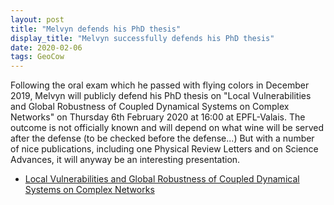 ```yaml
---
layout: post
title: "Melvyn defends his PhD thesis"
display_title: "Melvyn successfully defends his PhD thesis"
date: 2020-02-06
tags: GeoCow
---
```

Following the oral exam which he passed with flying colors in December 2019, Melvyn will publicly defend his PhD thesis on "Local Vulnerabilities and Global Robustness of Coupled Dynamical Systems on Complex Networks" on Thursday 6th February 2020 at 16:00 at EPFL-Valais. The outcome is not officially known and will depend on what wine will be served after the defense (to be checked before the defense...) But with a number of nice publications, including one Physical Review Letters and on Science Advances, it will anyway be an interesting presentation. 

* [Local Vulnerabilities and Global Robustness of Coupled Dynamical Systems on Complex Networks](https://memento.epfl.ch/event/local-vulnerabilities-and-global-robustness-of-c-2)